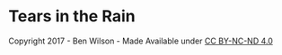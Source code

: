 # Tears in the Rain

Copyright 2017 - Ben Wilson - Made Available under [CC BY-NC-ND 4.0](LICENSE.md)

